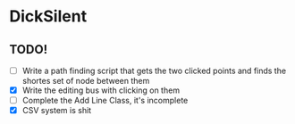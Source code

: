 #   DickSilent

##  TODO!
- [ ] Write a path finding script that gets the two clicked points and finds the shortes set of node between them
- [x] Write the editing bus with clicking on them
- [ ] Complete the Add Line Class, it's incomplete
- [x] CSV system is shit
